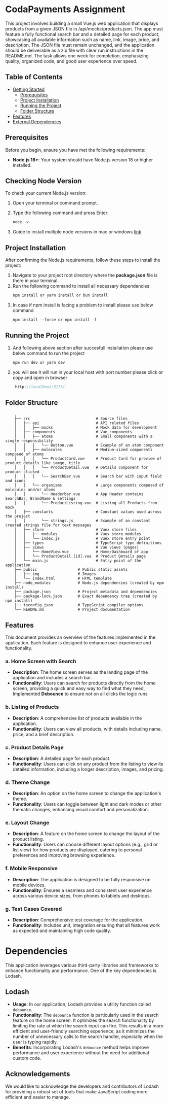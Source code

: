 # CodaPayments Assignment

This project involves building a small Vue.js web application that displays products from a given JSON file in /api/mocks/products.json. The app must feature a fully functional search bar and a detailed page for each product, showcasing all available information such as name, link, image, price, and description. The JSON file must remain unchanged, and the application should be deliverable as a zip file with clear run instructions in the README.md. The task allows one week for completion, emphasizing quality, organized code, and good user experience over speed.

## Table of Contents
- [Getting Started](#getting-started)
   - [Prerequisites](#prerequisites)
   - [Project Installation](#project-installation)
   - [Running the Project](#running-the-project)
   - [Folder Structure](#folder-structure)
- [Features](#features)
- [External Dependencies](#external-dependencies)

## Prerequisites
   
   Before you begin, ensure you have met the following requirements:
- **Node.js 18+**: Your system should have Node.js version 18 or higher installed.

## Checking Node Version

To check your current Node.js version:
1. Open your terminal or command prompt.
2. Type the following command and press Enter:

   ```gradle
   node -v
3. Guide to install multiple node versions in mac or windows [link](https://www.freecodecamp.org/news/node-version-manager-nvm-install-guide/)
## Project Installation

After confirming the Node.js requirements, follow these steps to install the project:

1. Navigate to your project root directory where the **package.json** file is there in your terminal.
2. Run the following command to install all necessary dependencies:
    ```gradle
    npm install or yarn install or bun install
3. In case if npm install is facing a problem to install please use below command
    ```gradle
    npm install --force or npm install -f
## Running the Project
1. And following above section after succesfull installation please use below command to run the project
    ```gradle
    npm run dev or yarn dev
2. you will see it will run in your local host with port number please click or copy and open in browser
     ```gradle
      http://localhost:5173/
## Folder Structure
        .
        ├── src                             # Source files
        │   ├── api                         # API related files
        │   │   ├── mocks                   # Mock data for development
        │   ├── components                  # Vue components
        │   │   ├── atoms                   # Small components with a single responsibility
        │   │   │   └── Button.vue          # Example of an atom component
        │   │   ├── molecules               # Medium-sized components composed of atoms
        │   │   │   └── ProductCard.vue     # Product Card for preview of product details like iamge, title
        │   │   │   └── ProductDetail.vue   # Details component for product clicked
        │   │   │   └── SearchBar.vue       # Search bar with input field and icons
        │   │   └── organisms               # Large components composed of molecules and/or atoms
        │   │       └── Headerbar.vue       # App Header contains SearchBar, BrandName & settings
        │   │       └── ProductListing.vue  # Listing all Products from mock
        │   ├── constants                   # Constant values used across the project
        │   │       └── strings.js          # Example of an constant created strings file for text messages
        │   ├── store                       # Vuex store files
        │   │   ├── modules                 # Vuex store modules
        │   │   └── index.js                # Vuex store entry point
        │   ├── types                       # TypeScript type definitions
        │   ├── views                       # Vue views (pages)
        │   │   └── HomeView.vue            # Home/Dashboard of app
        │   │   └── ProductDetail.[id].vue  # Product Details page
        │   └── main.js                     # Entry point of the application
        ├── public                  # Public static assets
        │   ├── img                 # Images
        │   └── index.html          # HTML template
        ├── node_modules            # Node.js dependencies (created by npm install)
        ├── package.json            # Project metadata and dependencies
        ├── package-lock.json       # Exact dependency tree (created by npm install)
        ├── tsconfig.json           # TypeScript compiler options
        └── README.md               # Project documentation


## Features
This document provides an overview of the features implemented in the application. Each feature is designed to enhance user experience and functionality.

### a. Home Screen with Search
- **Description**: The home screen serves as the landing page of the application and includes a search bar.
- **Functionality**: Users can search for products directly from the home screen, providing a quick and easy way to find what they need, Implemented **Debounce** to ensure not on all clicks the logic runs

### b. Listing of Products
- **Description**: A comprehensive list of products available in the application.
- **Functionality**: Users can view all products, with details including name, price, and a brief description.

### c. Product Details Page
- **Description**: A detailed page for each product.
- **Functionality**: Users can click on any product from the listing to view its detailed information, including a longer description, images, and pricing.

### d. Theme Change
- **Description**: An option on the home screen to change the application's theme.
- **Functionality**: Users can toggle between light and dark modes or other thematic changes, enhancing visual comfort and personalization.

### e. Layout Change
- **Description**: A feature on the home screen to change the layout of the product listing.
- **Functionality**: Users can choose different layout options (e.g., grid or list view) for how products are displayed, catering to personal preferences and improving browsing experience.

### f. Mobile Responsive
- **Description**: The application is designed to be fully responsive on mobile devices.
- **Functionality**: Ensures a seamless and consistent user experience across various device sizes, from phones to tablets and desktops.

### g. Test Cases Covered
- **Description**: Comprehensive test coverage for the application.
- **Functionality**: Includes unit, integration ensuring that all features work as expected and maintaining high code quality.

# Dependencies

This application leverages various third-party libraries and frameworks to enhance functionality and performance. One of the key dependencies is Lodash.

## Lodash

- **Usage**: In our application, Lodash provides a utility function called `debounce`. 
- **Functionality**: The `debounce` function is particularly used in the search feature on the home screen. It optimizes the search functionality by limiting the rate at which the search input can fire. This results in a more efficient and user-friendly searching experience, as it minimizes the number of unnecessary calls to the search handler, especially when the user is typing rapidly.
- **Benefits**: Incorporating Lodash's `debounce` method helps improve performance and user experience without the need for additional custom code.

## Acknowledgements

We would like to acknowledge the developers and contributors of Lodash for providing a robust set of tools that make JavaScript coding more efficient and easier to manage.

